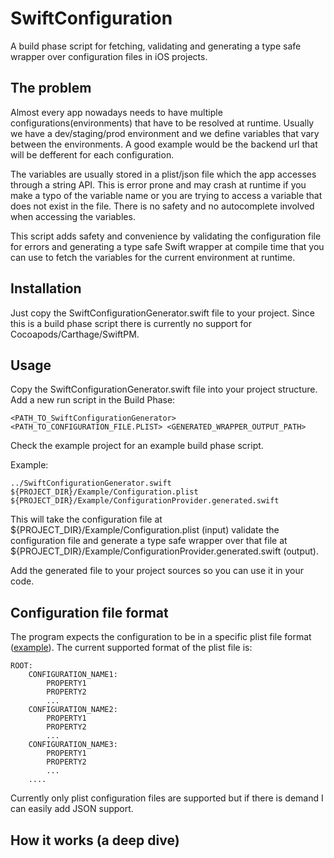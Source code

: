 # SwiftConfiguration

A build phase script for fetching, validating and generating a type safe wrapper over configuration files in iOS projects.

## The problem
Almost every app nowadays needs to have multiple configurations(environments) that have to be resolved at runtime. Usually we have a dev/staging/prod environment and we define variables that vary between the environments. A good example would be the backend url that will be defferent for each configuration.

The variables are usually stored in a plist/json file which the app accesses through a string API. This is error prone and may crash at runtime if you make a typo of the variable name or you are trying to access a variable that does not exist in the file. There is no safety and no autocomplete involved when accessing the variables.

This script adds safety and convenience by validating the configuration file for errors and generating a type safe Swift wrapper at compile time that you can use to fetch the variables for the current environment at runtime.

## Installation

Just copy the SwiftConfigurationGenerator.swift file to your project. Since this is a build phase script there is currently no support for Cocoapods/Carthage/SwiftPM. 

## Usage

Copy the SwiftConfigurationGenerator.swift file into your project structure.
Add a new run script in the Build Phase:
```
<PATH_TO_SwiftConfigurationGenerator>  <PATH_TO_CONFIGURATION_FILE.PLIST> <GENERATED_WRAPPER_OUTPUT_PATH>
```

Check the example project for an example build phase script.

Example:
```
../SwiftConfigurationGenerator.swift ${PROJECT_DIR}/Example/Configuration.plist ${PROJECT_DIR}/Example/ConfigurationProvider.generated.swift
```

This will take the configuration file at ${PROJECT_DIR}/Example/Configuration.plist (input) validate the configuration file and generate a type safe wrapper over that file at ${PROJECT_DIR}/Example/ConfigurationProvider.generated.swift (output).

Add the generated file to your project sources so you can use it in your code.

## Configuration file format

The program expects the configuration to be in a specific plist file format ([example](Example/Example/Configuration.plist)).
The current supported format of the plist file is:
```
ROOT:
    CONFIGURATION_NAME1:
        PROPERTY1
        PROPERTY2
        ...
    CONFIGURATION_NAME2:
        PROPERTY1
        PROPERTY2
        ...
    CONFIGURATION_NAME3:
        PROPERTY1
        PROPERTY2
        ...
    ....
```

Currently only plist configuration files are supported but if there is demand I can easily add JSON support.

## How it works (a deep dive)
